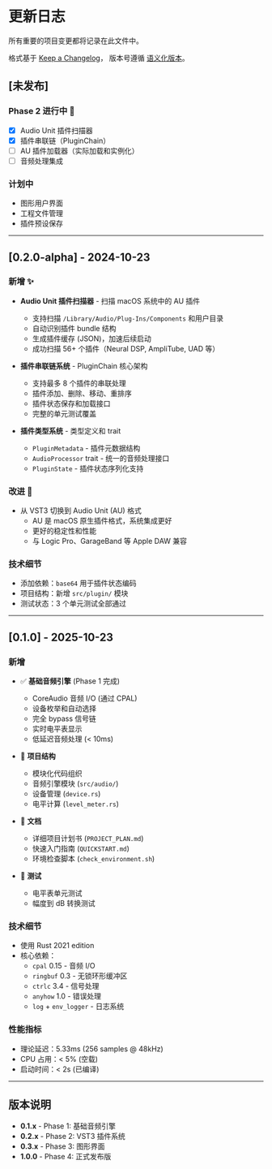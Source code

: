 # 更新日志

所有重要的项目变更都将记录在此文件中。

格式基于 [Keep a Changelog](https://keepachangelog.com/zh-CN/1.0.0/)，
版本号遵循 [语义化版本](https://semver.org/lang/zh-CN/)。

## [未发布]

### Phase 2 进行中 🚧
- [x] Audio Unit 插件扫描器
- [x] 插件串联链（PluginChain）
- [ ] AU 插件加载器（实际加载和实例化）
- [ ] 音频处理集成

### 计划中
- 图形用户界面
- 工程文件管理
- 插件预设保存

---

## [0.2.0-alpha] - 2024-10-23

### 新增 ✨
- **Audio Unit 插件扫描器** - 扫描 macOS 系统中的 AU 插件
  - 支持扫描 `/Library/Audio/Plug-Ins/Components` 和用户目录
  - 自动识别插件 bundle 结构
  - 生成插件缓存 (JSON)，加速后续启动
  - 成功扫描 56+ 个插件（Neural DSP, AmpliTube, UAD 等）
  
- **插件串联链系统** - PluginChain 核心架构
  - 支持最多 8 个插件的串联处理
  - 插件添加、删除、移动、重排序
  - 插件状态保存和加载接口
  - 完整的单元测试覆盖

- **插件类型系统** - 类型定义和 trait
  - `PluginMetadata` - 插件元数据结构
  - `AudioProcessor` trait - 统一的音频处理接口
  - `PluginState` - 插件状态序列化支持

### 改进 🔧
- 从 VST3 切换到 Audio Unit (AU) 格式
  - AU 是 macOS 原生插件格式，系统集成更好
  - 更好的稳定性和性能
  - 与 Logic Pro、GarageBand 等 Apple DAW 兼容

### 技术细节
- 添加依赖：`base64` 用于插件状态编码
- 项目结构：新增 `src/plugin/` 模块
- 测试状态：3 个单元测试全部通过

---

## [0.1.0] - 2025-10-23

### 新增
- ✅ **基础音频引擎** (Phase 1 完成)
  - CoreAudio 音频 I/O (通过 CPAL)
  - 设备枚举和自动选择
  - 完全 bypass 信号链
  - 实时电平表显示
  - 低延迟音频处理 (< 10ms)
  
- 📁 **项目结构**
  - 模块化代码组织
  - 音频引擎模块 (`src/audio/`)
  - 设备管理 (`device.rs`)
  - 电平计算 (`level_meter.rs`)
  
- 📖 **文档**
  - 详细项目计划书 (`PROJECT_PLAN.md`)
  - 快速入门指南 (`QUICKSTART.md`)
  - 环境检查脚本 (`check_environment.sh`)
  
- 🧪 **测试**
  - 电平表单元测试
  - 幅度到 dB 转换测试

### 技术细节
- 使用 Rust 2021 edition
- 核心依赖：
  - `cpal` 0.15 - 音频 I/O
  - `ringbuf` 0.3 - 无锁环形缓冲区
  - `ctrlc` 3.4 - 信号处理
  - `anyhow` 1.0 - 错误处理
  - `log` + `env_logger` - 日志系统

### 性能指标
- 理论延迟：5.33ms (256 samples @ 48kHz)
- CPU 占用：< 5% (空载)
- 启动时间：< 2s (已编译)

---

## 版本说明

- **0.1.x** - Phase 1: 基础音频引擎
- **0.2.x** - Phase 2: VST3 插件系统  
- **0.3.x** - Phase 3: 图形界面
- **1.0.0** - Phase 4: 正式发布版


